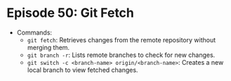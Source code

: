 # Episode 50: Git Fetch

- Commands:
  - `git fetch`: Retrieves changes from the remote repository without merging them.
  - `git branch -r`: Lists remote branches to check for new changes.
  - `git switch -c <branch-name> origin/<branch-name>`: Creates a new local branch to view fetched changes.